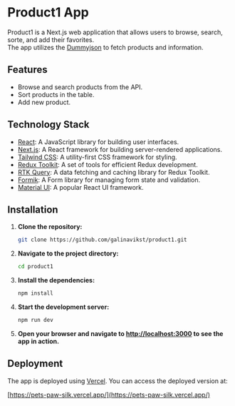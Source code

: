 # Product1 App

Product1 is a Next.js web application that allows users to browse, search, sorte, and add their favorites.   
The app utilizes the [Dummyjson](https://dummyjson.com/) to fetch products and information.  

## Features

- Browse and search products from the API.
- Sort products in the table.
- Add new product.

## Technology Stack

- [React](https://reactjs.org/): A JavaScript library for building user interfaces.
- [Next.js](https://nextjs.org/): A React framework for building server-rendered applications.
- [Tailwind CSS](https://tailwindcss.com/): A utility-first CSS framework for styling.
- [Redux Toolkit](https://redux-toolkit.js.org/): A set of tools for efficient Redux development.
- [RTK Query](https://redux-toolkit.js.org/rtk-query/overview): A data fetching and caching library for Redux Toolkit.
- [Formik](https://formik.org/): A Form library for managing form state and validation.
- [Material UI](https://mui.com/): A popular React UI framework.

## Installation

1. **Clone the repository:**

    ```bash
    git clone https://github.com/galinavikst/product1.git
    ```

2. **Navigate to the project directory:**

    ```bash
    cd product1
    ```

3. **Install the dependencies:**

    ```bash
    npm install
    ```

4. **Start the development server:**

    ```bash
    npm run dev
    ```

5. **Open your browser and navigate to [http://localhost:3000](http://localhost:3000) to see the app in action.**



## Deployment

The app is deployed using [Vercel](https://vercel.com/). You can access the deployed version at:

[https://pets-paw-silk.vercel.app/](https://pets-paw-silk.vercel.app/)
